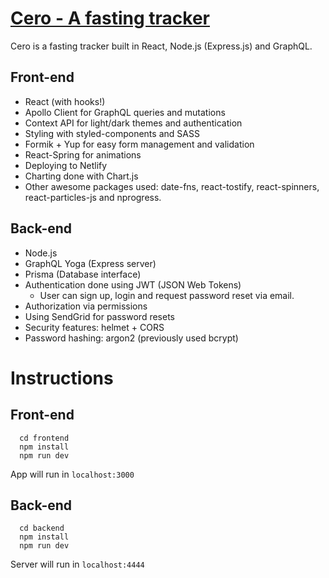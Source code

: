 # [Cero - A fasting tracker](https://cero.netlify.com/)

Cero is a fasting tracker built in React, Node.js (Express.js) and GraphQL.

## Front-end

* React (with hooks!)
* Apollo Client for GraphQL queries and mutations
* Context API for light/dark themes and authentication
* Styling with styled-components and SASS
* Formik + Yup for easy form management and validation
* React-Spring for animations
* Deploying to Netlify
* Charting done with Chart.js
* Other awesome packages used: date-fns, react-tostify, react-spinners, react-particles-js and nprogress.

## Back-end

* Node.js
* GraphQL Yoga (Express server)
* Prisma (Database interface)
* Authentication done using JWT (JSON Web Tokens)
  - User can sign up, login and request password reset via email.
* Authorization via permissions
* Using SendGrid for password resets
* Security features: helmet + CORS
* Password hashing: argon2 (previously used bcrypt)

# Instructions

## Front-end

```
  cd frontend
  npm install
  npm run dev
```

App will run in `localhost:3000`

## Back-end

```
  cd backend
  npm install
  npm run dev
```

Server will run in `localhost:4444`
